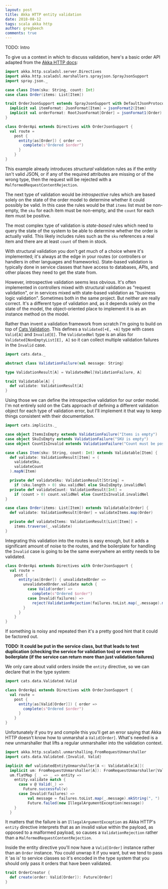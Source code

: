 ```yaml
---
layout: post
title: Akka HTTP entity validation
date: 2018-08-12
tags: scala akka http
author: gregbeech
comments: true
---
```


TODO: Intro

To give us a context in which to discuss validation, here's a basic order API adapted from the [Akka HTTP docs](https://doc.akka.io/docs/akka-http/current/common/json-support.html):

```scala
import akka.http.scaladsl.server.Directives
import akka.http.scaladsl.marshallers.sprayjson.SprayJsonSupport
import spray.json._

case class Item(sku: String, count: Int)
case class Order(items: List[Item])

trait OrderJsonSupport extends SprayJsonSupport with DefaultJsonProtocol {
  implicit val itemFormat: JsonFormat[Item] = jsonFormat2(Item)
  implicit val orderFormat: RootJsonFormat[Order] = jsonFormat1(Order)
}

class OrderApi extends Directives with OrderJsonSupport {
  val route =
    post {
      entity(as[Order]) { order =>
        complete(s"Ordered $order")
      }
    }
}
```

This example already introduces _structural_ validation rules as if the entity isn't valid JSON, or if any of the required attributes are missing or of the wrong type, then the request will be rejected with a `MalformedRequestContentRejection`.

The next type of validation would be _introspective_ rules which are based solely on the state of the order model to determine whether it could possibly be valid. In this case the rules would be that `items` list must be non-empty, the `sku` for each item must be non-empty, and the `count` for each item must be positive.

The most complex type of validation is _state-based_ rules which need to query the state of the system to be able to determine whether the order is actually valid. This likely includes rules such as the `sku` references a real item and there are at least `count` of them in stock.

With structural validation you don't get much of a choice where it's implemented; it's always at the edge in your routes (or controllers or handlers in other languages and frameworks). State-based validation is typically done in service classes that have access to databases, APIs, and other places they need to get the state from.

However, introspective validation seems less obvious. It's often implemented in controllers mixed with structural validation as "request validation", or in services mixed with state-based validation as "business logic validation". Sometimes both in the same project. But neither are really correct. It's a different type of validation and, as it depends solely on the state of the model, the object-oriented place to implement it is as an instance method on the model.

Rather than invent a validation framework from scratch I'm going to build on top of [Cats Validation](https://typelevel.org/cats/datatypes/validated.html). This defines a `Validated[+E, +A]` type with cases `Valid[A]` and `Invalid[E]`. The `ValidatedNel` type is an alias for `Validated[NonEmptyList[E], A]` so it can collect multiple validation failures in the `Invalid` case.

```scala
import cats.data._

abstract class ValidationFailure(val message: String)

type ValidationResult[A] = ValidatedNel[ValidationFailure, A]

trait Validatable[A] {
  def validate: ValidationResult[A]
}
```

Using those we can define the introspective validation for our order model. I'm not entirely sold on the Cats approach of defining a different validation object for each type of validation error, but I'll implement it that way to keep things consistent with their documentation.

```scala
import cats.implicits._

case object ItemsIsEmpty extends ValidationFailure("Items is empty")
case object SkuIsEmpty extends ValidationFailure("SKU is empty")
case object CountIsInvalid extends ValidationFailure("Count must be positive")

case class Item(sku: String, count: Int) extends Validatable[Item] {
  def validate: ValidationResult[Item] = (
    validateSku,
    validateCount
  ).mapN(Item)

  private def validateSku: ValidationResult[String] =
    if (sku.length > 0) sku.validNel else SkuIsEmpty.invalidNel
  private def validateCount: ValidationResult[Int] =
    if (count > 0) count.validNel else CountIsInvalid.invalidNel
}

case class Order(items: List[Item]) extends Validatable[Order] {
  def validate: ValidationResult[Order] = validateItems.map(Order)

  private def validateItems: ValidationResult[List[Item]] =
    items.traverse(_.validate)
}
```

Integrating this validation into the routes is easy enough, but it adds a significant amount of noise to the routes, and the boilerplate for handling the `Invalid` case is going to be the same everywhere an entity needs to be validated.

```scala
class OrderApi extends Directives with OrderJsonSupport {
  val route =
    post {
      entity(as[Order]) { unvalidatedOrder =>
        unvalidatedOrder.validate match {
          case Valid(order) =>
            complete(s"Ordered $order")
          case Invalid(failures) =>
            reject(ValidationRejection(failures.toList.map(_.message).mkString(", ")))
        }
      }
    }
}
```

If something is noisy and repeated then it's a pretty good hint that it could be factored out.

**TODO: It could be put in the service class, but that leads to test duplication (checking the service for validation too) or even more boilerplate (if the service can return more than just validation failures)**

We only care about valid orders inside the `entity` directive, so we can declare that in the type system:

```scala
import cats.data.Validated.Valid

class OrderApi extends Directives with OrderJsonSupport {
  val route =
    post {
      entity(as[Valid[Order]]) { order =>
        complete(s"Ordered $order")
      }
    }
}
```

Unfortunately if you try and compile this you'll get an error saying that Akka HTTP doesn't know how to unmarshal a `Valid[Order]`. What's needed is a new unmarshaller that lifts a regular unmarshaller into the validation context.

```scala
import akka.http.scaladsl.unmarshalling.FromRequestUnmarshaller
import cats.data.Validated.{Invalid, Valid}

implicit def validatedEntityUnmarshaller[A <: Validatable[A]](
  implicit um: FromRequestUnmarshaller[A]): FromRequestUnmarshaller[Valid[A]] =
  um.flatMap { _ => _ => entity =>
    entity.validate match {
      case v @ Valid(_) =>
        Future.successful(v)
      case Invalid(failures) =>
          val message = failures.toList.map(_.message).mkString(", ")
          Future.failed(new IllegalArgumentException(message))
    }
  }
```

It matters that the failure is an `IllegalArgumentException` as Akka HTTP's `entity` directive interprets that as an invalid value within the payload, as opposed to a malformed payload, so causes a `ValidationRejection` rather than a `MalformedRequestContentRejection`.

Inside the entity directive you'll now have a `Valid[Order]` instance rather than an `Order` instance. You could unwrap it if you want, but we tend to pass it 'as is' to service classes so it's encoded in the type system that you should only pass it orders that have been validated.

```scala
trait OrderCreator {
  def create(order: Valid[Order]): Future[Order]
}
```
